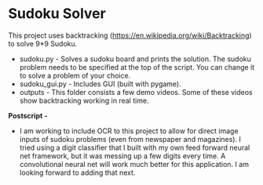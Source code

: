 # Sudoku Solver
This project uses backtracking (https://en.wikipedia.org/wiki/Backtracking) to solve 9*9 Sudoku. <br>

- sudoku.py - Solves a sudoku board and prints the solution. The sudoku problem needs to be specified at the top of the script. You can change it to solve a problem of your choice.
- sudoku_gui.py - Includes GUI (built with pygame).
- outputs - This folder consists a few demo videos. Some of these videos show backtracking working in real time. 

<b>Postscript - </b> <br>
- I am working to include OCR to this project to allow for direct image inputs of sudoku problems (even from newspaper and magazines).
  I tried using a digit classifier that I built with my own feed forward neural net framework, but it was messing up a few digits every time.
  A convolutional neural net will work much better for this application. I am looking forward to adding that next.
